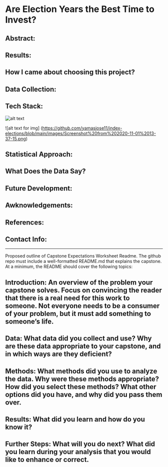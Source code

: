 # Are Election Years the Best Time to Invest?

## Abstract:

## Results:

## How I came about choosing this project?

## Data Collection:

## Tech Stack:
  ![alt text](https://github.com/yamasjose11/index-elections/blob/master/Screenshot%20from%202020-11-01%2013-37-15.png?raw=true) 
  
  ![alt text for img] (https://github.com/yamasjose11/index-elections/blob/main/images/Screenshot%20from%202020-11-01%2013-37-15.png)

## Statistical Approach:

## What Does the Data Say?

## Future Development:

## Awknowledgements:

## References:

## Contact Info:

________________________________
Proposed outline of Capstone Expectations Worksheet 
Readme. The github repo must include a well-formatted README.md that explains the capstone. At a minimum, the README should cover the following topics: 

## Introduction: An overview of the problem your capstone solves. Focus on convincing the reader that there is a real need for this work to someone. Not everyone needs to be a consumer of your problem, but it must add something to someone’s life. 

## Data: What data did you collect and use? Why are these data appropriate to your capstone, and in which ways are they deficient? 

## Methods: What methods did you use to analyze the data. Why were these methods appropriate? How did you select these methods? What other options did you have, and why did you pass them over. 

## Results: What did you learn and how do you know it? 

## Further Steps: What will you do next? What did you learn during your analysis that you would like to enhance or correct. 

